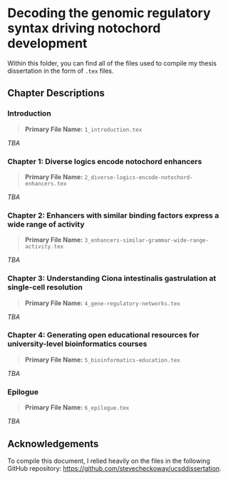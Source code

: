 # Decoding the genomic regulatory syntax driving notochord development

Within this folder, you can find all of the files used to compile my thesis dissertation in the form of `.tex` files. 

## Chapter Descriptions 

### Introduction

> **Primary File Name:** `1_introduction.tex`

*TBA*

### Chapter 1: Diverse logics encode notochord enhancers

> **Primary File Name:** `2_diverse-logics-encode-notochord-enhancers.tex`

*TBA*

### Chapter 2: Enhancers with similar binding factors express a wide range of activity

> **Primary File Name:** `3_enhancers-similar-grammar-wide-range-activity.tex`

*TBA*

### Chapter 3: Understanding Ciona intestinalis gastrulation at single-cell resolution

> **Primary File Name:** `4_gene-regulatory-networks.tex`

*TBA*

### Chapter 4: Generating open educational resources for university-level bioinformatics courses

> **Primary File Name:** `5_bioinformatics-education.tex`

*TBA*

### Epilogue 

> **Primary File Name:** `6_epilogue.tex`

*TBA*

## Acknowledgements 

To compile this document, I relied heavily on the files in the following 
GitHub repository: https://github.com/stevecheckoway/ucsddissertation.
